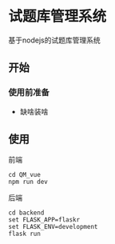 
# 试题库管理系统
基于nodejs的试题库管理系统

## 开始

### 使用前准备

- 缺啥装啥

## 使用


前端
```shell
cd QM_vue
npm run dev
```
后端
```shell
cd backend
set FLASK_APP=flaskr
set FLASK_ENV=development
flask run
```
